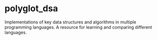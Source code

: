 # polyglot_dsa
Implementations of key data structures and algorithms in multiple programming languages. A resource for learning and comparing different languages.
